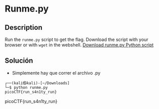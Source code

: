 # Runme.py

## Description
Run the `runme.py` script to get the flag. Download the script with your browser or with `wget` in the webshell. [Download runme.py Python script](https://artifacts.picoctf.net/c/86/runme.py)

## Solución
- Simplemente hay que correr el archivo .py

```
┌──(kali㉿kali)-[~/Downloads]
└─$ python runme.py  
picoCTF{run_s4n1ty_run}

```

picoCTF{run_s4n1ty_run}